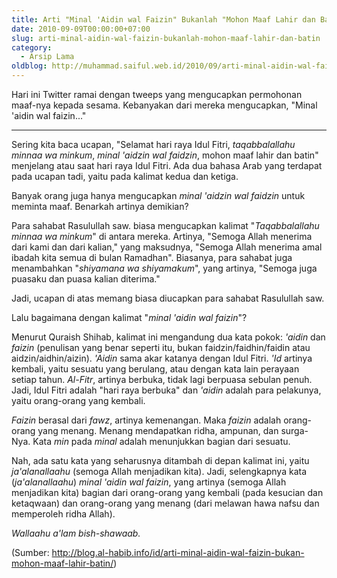 ```yaml
---
title: Arti "Minal 'Aidin wal Faizin" Bukanlah "Mohon Maaf Lahir dan Batin"
date: 2010-09-09T00:00:00+07:00
slug: arti-minal-aidin-wal-faizin-bukanlah-mohon-maaf-lahir-dan-batin
category:
  - Arsip Lama
oldblog: http://muhammad.saiful.web.id/2010/09/arti-minal-aidin-wal-faizin-bukanlah-mohon-maaf-lahir-dan-batin.html
---
```


Hari ini Twitter ramai dengan tweeps yang mengucapkan permohonan maaf-nya kepada sesama. Kebanyakan dari mereka mengucapkan, "Minal 'aidin wal faizin..."

***

Sering kita baca ucapan, "Selamat hari raya Idul Fitri, _taqabbalallahu minnaa wa minkum_, _minal 'aidzin wal faidzin_, mohon maaf lahir dan batin" menjelang atau saat hari raya Idul Fitri. Ada dua bahasa Arab yang terdapat pada ucapan tadi, yaitu pada kalimat kedua dan ketiga.

Banyak orang juga hanya mengucapkan _minal 'aidzin wal faidzin_ untuk meminta maaf. Benarkah artinya demikian?

<!--more-->

Para sahabat Rasulullah saw. biasa mengucapkan kalimat "_Taqabbalallahu minnaa wa minkum_" di antara mereka. Artinya, "Semoga Allah menerima dari kami dan dari kalian," yang maksudnya, "Semoga Allah menerima amal ibadah kita semua di bulan Ramadhan". Biasanya, para sahabat juga menambahkan "_shiyamana wa shiyamakum_", yang artinya, "Semoga juga puasaku dan puasa kalian diterima."

Jadi, ucapan di atas memang biasa diucapkan para sahabat Rasulullah saw.

Lalu bagaimana dengan kalimat "_minal 'aidin wal faizin_"?

Menurut Quraish Shihab, kalimat ini mengandung dua kata pokok: _'aidin_ dan _faizin_ (penulisan yang benar seperti itu, bukan faidzin/faidhin/faidin atau aidzin/aidhin/aizin). _'Aidin_ sama akar katanya dengan Idul Fitri. _'Id_ artinya kembali, yaitu sesuatu yang berulang, atau dengan kata lain perayaan setiap tahun. _Al-Fitr_, artinya berbuka, tidak lagi berpuasa sebulan penuh. Jadi, Idul Fitri adalah "hari raya berbuka" dan _'aidin_ adalah para pelakunya, yaitu orang-orang yang kembali.

_Faizin_ berasal dari _fawz_, artinya kemenangan. Maka _faizin_ adalah orang-orang yang menang. Menang mendapatkan ridha, ampunan, dan surga-Nya. Kata _min_ pada _minal_ adalah menunjukkan bagian dari sesuatu.

Nah, ada satu kata yang seharusnya ditambah di depan kalimat ini, yaitu _ja'alanallaahu_ (semoga Allah menjadikan kita). Jadi, selengkapnya kata (_ja'alanallaahu_) _minal 'aidin wal faizin_, yang artinya (semoga Allah menjadikan kita) bagian dari orang-orang yang kembali (pada kesucian dan ketaqwaan) dan orang-orang yang menang (dari melawan hawa nafsu dan memperoleh ridha Allah).

_Wallaahu a'lam bish-shawaab._

(Sumber: http://blog.al-habib.info/id/arti-minal-aidin-wal-faizin-bukan-mohon-maaf-lahir-batin/)
